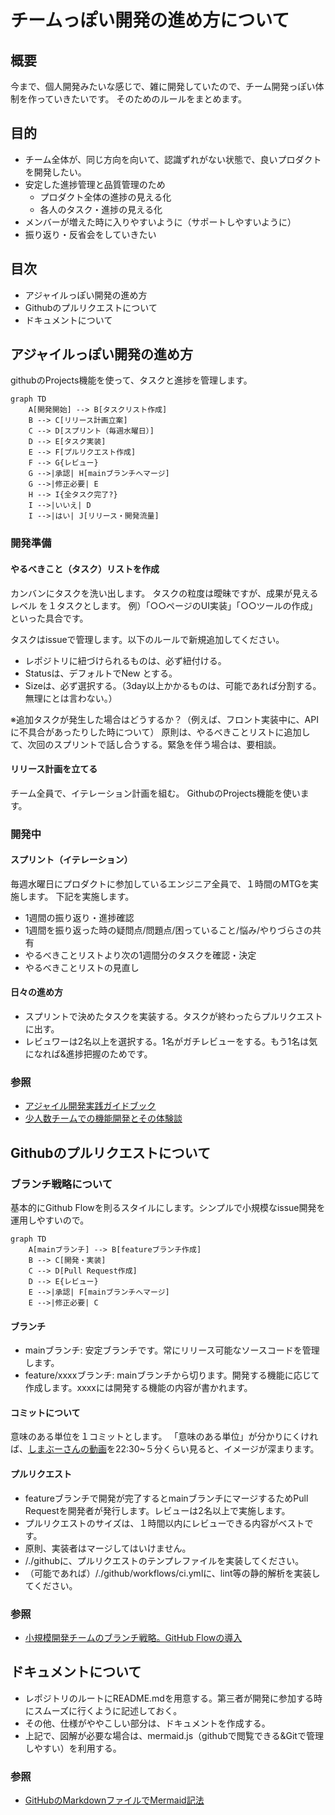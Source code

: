 # チームっぽい開発の進め方について

## 概要
今まで、個人開発みたいな感じで、雑に開発していたので、チーム開発っぽい体制を作っていきたいです。
そのためのルールをまとめます。

## 目的
- チーム全体が、同じ方向を向いて、認識ずれがない状態で、良いプロダクトを開発したい。
- 安定した進捗管理と品質管理のため
  - プロダクト全体の進捗の見える化
  - 各人のタスク・進捗の見える化
- メンバーが増えた時に入りやすいように（サポートしやすいように）
- 振り返り・反省会をしていきたい

## 目次
- アジャイルっぽい開発の進め方
- Githubのプルリクエストについて
- ドキュメントについて

## アジャイルっぽい開発の進め方
githubのProjects機能を使って、タスクと進捗を管理します。

```mermaid
graph TD
    A[開発開始] --> B[タスクリスト作成]
    B --> C[リリース計画立案]
    C --> D[スプリント（毎週水曜日）]
    D --> E[タスク実装]
    E --> F[プルリクエスト作成]
    F --> G{レビュー}
    G -->|承認| H[mainブランチへマージ]
    G -->|修正必要| E
    H --> I{全タスク完了?}
    I -->|いいえ| D
    I -->|はい| J[リリース・開発流量]
```

### 開発準備
#### やるべきこと（タスク）リストを作成
カンバンにタスクを洗い出します。
タスクの粒度は曖昧ですが、成果が見えるレベル を１タスクとします。
例）「○○ページのUI実装」「○○ツールの作成」といった具合です。

タスクはissueで管理します。以下のルールで新規追加してください。
- レポジトリに紐づけられるものは、必ず紐付ける。
- Statusは、デフォルトでNew とする。
- Sizeは、必ず選択する。（3day以上かかるものは、可能であれば分割する。無理にとは言わない。）

※追加タスクが発生した場合はどうするか？（例えば、フロント実装中に、APIに不具合があったりした時について）
原則は、やるべきことリストに追加して、次回のスプリントで話し合うする。緊急を伴う場合は、要相談。

#### リリース計画を立てる
チーム全員で、イテレーション計画を組む。
GithubのProjects機能を使います。

### 開発中
#### スプリント（イテレーション）
毎週水曜日にプロダクトに参加しているエンジニア全員で、１時間のMTGを実施します。
下記を実施します。
- 1週間の振り返り・進捗確認
- 1週間を振り返った時の疑問点/問題点/困っていること/悩み/やりづらさの共有
- やるべきことリストより次の1週間分のタスクを確認・決定
- やるべきことリストの見直し

#### 日々の進め方
- スプリントで決めたタスクを実装する。タスクが終わったらプルリクエストに出す。
- レビュワーは2名以上を選択する。1名がガチレビューをする。もう1名は気になれば&進捗把握のためです。

### 参照
- [アジャイル開発実践ガイドブック](https://cio.go.jp/sites/default/files/uploads/documents/Agile-kaihatsu-jissen-guide_20210330.pdf)
- [少人数チームでの機能開発とその体験談](https://support.genbasupport.com/techblog/topics-65626/)

## Githubのプルリクエストについて
### ブランチ戦略について
基本的にGithub Flowを則るスタイルにします。シンプルで小規模なissue開発を運用しやすいので。

```mermaid
graph TD
    A[mainブランチ] --> B[featureブランチ作成]
    B --> C[開発・実装]
    C --> D[Pull Request作成]
    D --> E{レビュー}
    E -->|承認| F[mainブランチへマージ]
    E -->|修正必要| C
```

#### ブランチ
- mainブランチ:
安定ブランチです。常にリリース可能なソースコードを管理します。
- feature/xxxxブランチ:
mainブランチから切ります。開発する機能に応じて作成します。xxxxには開発する機能の内容が書かれます。

#### コミットについて
意味のある単位を１コミットとします。
「意味のある単位」が分かりにくければ、[しまぶーさんの動画](https://www.youtube.com/watch?v=l9BY-uyZpGM&list=PLwM1-TnN_NN6fUhOoZyU4iZiwhLyISopO&index=2)を22:30~５分くらい見ると、イメージが深まります。

#### プルリクエスト
- featureブランチで開発が完了するとmainブランチにマージするためPull Requestを開発者が発行します。レビューは2名以上で実施します。
- プルリクエストのサイズは、１時間以内にレビューできる内容がベストです。
- 原則、実装者はマージしてはいけません。
- /./githubに、プルリクエストのテンプレファイルを実装してください。
- （可能であれば）/./github/workflows/ci.ymlに、lint等の静的解析を実装してください。

### 参照
- [小規模開発チームのブランチ戦略。GitHub Flowの導入](https://techblog.insightedge.jp/entry/branch-strategy-github-flow)

## ドキュメントについて
- レポジトリのルートにREADME.mdを用意する。第三者が開発に参加する時にスムーズに行くように記述しておく。
- その他、仕様がややこしい部分は、ドキュメントを作成する。
- 上記で、図解が必要な場合は、mermaid.js（githubで閲覧できる&Gitで管理しやすい）を利用する。

### 参照
- [GitHubのMarkdownファイルでMermaid記法](https://qiita.com/narita1980/items/2cc69fc1d481e4ee6b08)